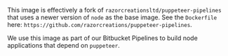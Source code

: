 This image is effectively a fork of `razorcreationsltd/puppeteer-pipelines` that uses a newer version of `node` as the
base image. See the `Dockerfile` here: `https://github.com/razorcreations/puppeteer-pipelines`.

We use this image as part of our Bitbucket Pipelines to build node applications that depend on `puppeteer`.